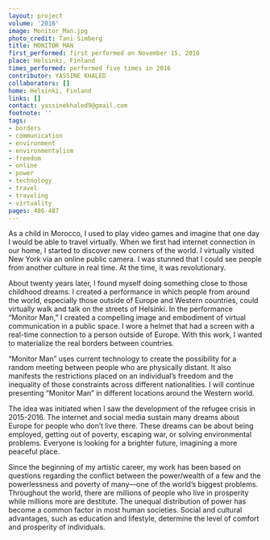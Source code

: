 ```yaml
---
layout: project
volume: '2016'
image: Monitor_Man.jpg
photo_credit: Tani Simberg
title: MONITOR MAN
first_performed: first performed on November 15, 2016
place: Helsinki, Finland
times_performed: performed five times in 2016
contributor: YASSINE KHALED
collaborators: []
home: Helsinki, Finland
links: []
contact: yassinekhaled9@gmail.com
footnote: ''
tags:
- borders
- communication
- environment
- environmentalism
- freedom
- online
- power
- technology
- travel
- traveling
- virtuality
pages: 486-487
---
```


As a child in Morocco, I used to play video games and imagine that one day I would be able to travel virtually. When we first had internet connection in our home, I started to discover new corners of the world. I virtually visited New York via an online public camera. I was stunned that I could see people from another culture in real time. At the time, it was revolutionary.

About twenty years later, I found myself doing something close to those childhood dreams. I created a performance in which people from around the world, especially those outside of Europe and Western countries, could virtually walk and talk on the streets of Helsinki. In the performance “Monitor Man,” I created a compelling image and embodiment of virtual communication in a public space. I wore a helmet that had a screen with a real-time connection to a person outside of Europe. With this work, I wanted to materialize the real borders between countries.

“Monitor Man” uses current technology to create the possibility for a random meeting between people who are physically distant. It also manifests the restrictions placed on an individual’s freedom and the inequality of those constraints across different nationalities. I will continue presenting “Monitor Man” in different locations around the Western world.

The idea was initiated when I saw the development of the refugee crisis in 2015-2016. The internet and social media sustain many dreams about Europe for people who don’t live there. These dreams can be about being employed, getting out of poverty, escaping war, or solving environmental problems. Everyone is looking for a brighter future, imagining a more peaceful place.

Since the beginning of my artistic career, my work has been based on questions regarding the conflict between the power/wealth of a few and the powerlessness and poverty of many—one of the world’s biggest problems. Throughout the world, there are millions of people who live in prosperity while millions more are destitute. The unequal distribution of power has become a common factor in most human societies. Social and cultural advantages, such as education and lifestyle, determine the level of comfort and prosperity of individuals.
